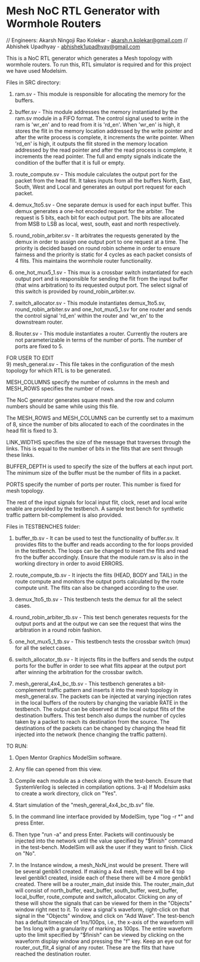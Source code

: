 # Mesh NoC RTL Generator with Wormhole Routers

// Engineers: Akarsh Ningoji Rao Kolekar - akarsh.n.kolekar@gmail.com
//            Abhishek Upadhyay - abhishek1upadhyay@gmail.com

This is a NoC RTL generator which generates a Mesh topology with wormhole routers. 
To run this, RTL simulator is required and for this project we have used Modelsim. 

Files in SRC directory:

1) ram.sv - This module is responsible for allocating the memory for the buffers.

2) buffer.sv - This module addresses the memory instantiated by the ram.sv module in a FIFO format. 
The control signal used to write in the ram is 'wr_en' and to read from it is 'rd_en'. 
When 'wr_en' is high, it stores the flit in the memory location addressed by the write pointer and after the write process is complete, it increments the write pointer. 
When 'rd_en' is high, it outputs the flit stored in the memory location addressed by the read pointer and after the read process is complete, it increments the read pointer. 
The full and empty signals indicate the condition of the buffer that it is full or empty.

3) route_compute.sv - This module calculates the output port for the packet from the head flit. 
It takes inputs from all the buffers North, East, South, West and Local and generates an output port request for each packet.

4) demux_1to5.sv - One separate demux is used for each input buffer. 
This demux generates a one-hot encoded request for the arbiter. The request is 5 bits, each bit for each output port. 
The bits are allocated from MSB to LSB as local, west, south, east and north respectively.

5) round_robin_arbiter.sv - It arbitrates the requests generated by the demux in order to assign one output port to one request at a time. 
The priority is decided based on round robin scheme in order to ensure fairness and the priority is static for 4 cycles as each packet consists of 4 flits. 
This maintains the wormhole router functionality.

6) one_hot_mux5_1.sv - This mux is a crossbar switch instantiated for each output port and is responsible for sending the flit from the input buffer (that wins arbitration) to its requested output port. 
The select signal of this switch is provided by round_robin_arbiter.sv.

7) switch_allocator.sv - This module instantiates demux_1to5.sv, round_robin_arbiter.sv and one_hot_mux5_1.sv for one router and sends the control signal 'rd_en' within the router and 'wr_en' to the downstream router.

8) Router.sv - This module instantiates a router. Currently the routers are not parameterizable in terms of the number of ports. 
The number of ports are fixed to 5.

FOR USER TO EDIT <br/>
9) mesh_general.sv - This file takes in the configuration of the mesh topology for which RTL is to be generated. 

MESH_COLUMNS specify the number of columns in the mesh and MESH_ROWS specifies the number of rows. 

The NoC generator generates square mesh and the row and column numbers should be same while using this file. 

The MESH_ROWS and MESH_COLUMNS can be currently set to a maximum of 8, since the number of bits allocated to each of the coordinates in the head flit is fixed to 3. 

LINK_WIDTHS specifies the size of the message that traverses through the links. This is equal to the number of bits in the flits that are sent through these links. 

BUFFER_DEPTH is used to specify the size of the buffers at each input port. The minimum size of the buffer must be the number of flits in a packet. 

PORTS specify the number of ports per router. This number is fixed for mesh topology. 

The rest of the input signals for local input flit, clock, reset and local write enable are provided by the testbench. 
A sample test bench for synthetic traffic pattern bit-complement is also provided.

Files in TESTBENCHES folder:

1) buffer_tb.sv - It can be used to test the functionality of buffer.sv. 
It provides flits to the buffer and reads according to the for loops provided in the testbench. 
The loops can be changed to insert the flits and read fro the buffer accordingly. 
Ensure that the module ram.sv is also in the working directory in order to avoid ERRORS.

2) route_compute_tb.sv - It injects the flits (HEAD, BODY and TAIL) in the route compute and monitors the output ports calculated by the route compute unit. 
The flits can also be changed according to the user.

3) demux_1to5_tb.sv - This testbench tests the demux for all the select cases.

4) round_robin_arbiter_tb.sv - This test bench generates requests for the output ports and at the output we can see the request that wins the arbitration in a round robin fashion.

5) one_hot_mux5_1_tb.sv - This testbench tests the crossbar switch (mux) for all the select cases.

6) switch_allocator_tb.sv - It injects flits in the buffers and sends the output ports for the buffer in order to see what flits appear at the output port after winning the arbitration for the crossbar switch.

7) mesh_gereral_4x4_bc_tb.sv - This testbench generates a bit-complement traffic pattern and inserts it into the mesh topology in mesh_general.sv. 
The packets can be injected at varying injection rates in the local buffers of the routers by changing the variable RATE in the testbench. 
The output can be observed at the local output flits of the destination buffers. 
This test bench also dumps the number of cycles taken by a packet to reach its destination from the source. 
The destinations of the packets can be changed by changing the head flit injected into the network (hence changing the traffic pattern).

TO RUN:
1) Open Mentor Graphics ModelSim software.

2) Any file can opened from this view.

3) Compile each module as a check along with the test-bench. Ensure that SystemVerilog is selected in compilation options.
3-a) If Modelsim asks to create a work directory, click on "Yes".

4) Start simulation of the "mesh_gereral_4x4_bc_tb.sv" file. 

5) In the command line interface provided by ModelSim, type "log -r *" and press Enter.

6) Then type "run -a" and press Enter. Packets will continuously be injected into the network until the value specified by "$finish" command in the test-bench. ModelSim will ask the user if they want to finish. Click on "No".

7) In the Instance window, a mesh_NxN_inst would be present. There will be several genblk1 created. If making a 4x4 mesh, there will be 4 top level genblk1 created, inside each of these there will be 4 more genblk1 created. There will be a router_main_dut inside this. The router_main_dut will consist of north_buffer, east_buffer, south_buffer, west_buffer, local_buffer, route_compute and switch_allocator. Clicking on any of these will show the signals that can be viewed for them in the "Objects" window right next to it. To view a signal's waveform, right-click on that signal in the "Objects" window, and click on "Add Wave". The test-bench has a default timescale of 1ns/100ps, i.e., the x-axis of the waveform will be 1ns long with a granularity of marking as 100ps. The entire waveform upto the limit specified by "$finish" can be viewed by clicking on the waveform display window and pressing the "f" key. Keep an eye out for router_out_flit_4 signal of any router. These are the flits that have reached the destination router.
